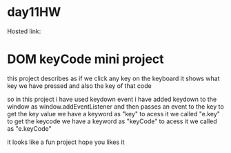 # day11HW

Hosted link: 

# DOM keyCode mini project

this project describes as if we click any key on the keyboard it shows what key we have pressed and also the key of that code

so in this project i have used keydown event i have added keydown to the window as window.addEventListener and then passes an event to the key 
to get the key value we have a keyword as "key" to acess it we called "e.key"
to get the keycode we have a keyword as "keyCode" to acess it we called as "e.keyCode"

it looks like a fun project hope you likes it 

